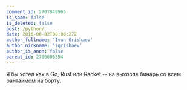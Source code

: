 ```yaml
---
comment_id: 2707849965
is_spam: false
is_deleted: false
post: /python/
date: 2016-06-02T08:08:27Z
author_fullname: 'Ivan Grishaev'
author_nickname: 'igrishaev'
author_is_anon: false
parent_id: 2706606554
---
```


<p>Я бы хотел как в Go, Rust или Racket -- на выхлопе бинарь со всем рантаймом на борту.</p>

